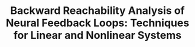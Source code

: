 ---
title: "Backward Reachability Analysis of Neural Feedback Loops: Techniques for Linear and Nonlinear Systems"
authors: "Nicholas Rober, Sydney M. Katz, Chelsea Sidrane, Esen Yel, Michael Everett, Mykel J. Kochenderfer, Jonathan P. How"
venue: "IEEE Open Journal of Control Systems (OJ-CSYS)"
year: "2023"
status: "published"
arxiv: "https://arxiv.org/abs/2209.14076"
official_link: ""
doi: "10.1109/OJCSYS.2023.3265901"
volume: "2"
number: ""
pages: "108-124"
publisher: ""
month: "2"
address: ""
type: "journal"
school: ""
awards: ""
notes: ""
include_on_website: true
image: "rober2023backward.png"
links_to_code: "https://github.com/mit-acl/nn_robustness_analysis"
links_to_video: ""
collection: publications
permalink: /publication/2023-2-rober2023backward.html
---